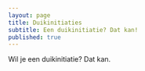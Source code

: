 ```yaml
---
layout: page
title: Duikinitiaties
subtitle: Een duikinitiatie? Dat kan!
published: true
---
```


Wil je een duikinitiatie? Dat kan.
